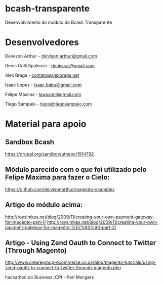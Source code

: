 bcash-transparente
==================
Desenvolvimento do módulo do Bcash Transparente

Desenvolvedores
==================
Deivison Arthur  -  deivison.arthur@gmail.com

Denis Colli Spalenza  -  deniscsz@gmail.com

Alex Braga  -  contato@alexbraga.net

Isaac Lopes  -  isaac.babu@gmail.com

Felipe Máxima  -  lawsann@gmail.com

Tiago Sampaio  -  tiago@tiagosampaio.com


Material para apoio
==================


Sandbox Bcash
----------------------
https://drupal.org/sandbox/utneon/1914792


Módulo parecido com o que foi utilizado pelo Felipe Maxima para fazer o Cielo:
----------------------
https://github.com/deivisonarthur/magento-examples


Artigo do módulo acima:
----------------------
http://roysimkes.net/blog/2009/11/creating-your-own-payment-gateway-for-magento-part-1/
http://roysimkes.net/blog/2009/11/creating-your-own-payment-gateway-for-magento-%E2%80%93-part-2/


Artigo - Using Zend Oauth to Connect to Twitter (Through Magento)
----------------------
http://www.crearegroup-ecommerce.co.uk/blog/magento-tutorials/using-zend-oauth-to-connect-to-twitter-through-magento.php

hackathon do Business::CPI - Perl Mongers
